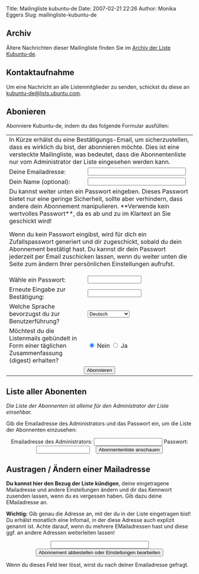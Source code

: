 Title: Mailingliste kubuntu-de
Date: 2007-02-21 22:26
Author: Monika Eggers
Slug: mailingliste-kubuntu-de


<style type="text/css">  <!--</p><p>  .maillist</p><p>  {</p><p>  border-collapse: separate;</p><p>  }</p><p>  .maillist div</p><p>  {</p><p>  color:black;</p><p>  background-color:#ffffff;</p><p>  text-align:left;</p><p>  margin:0 2em;</p><p>  </p><p>  }</p><p>  .maillist table</p><p>  {</p><p>  width:70%;</p><p>  color:black;</p><p>  margin:0em;</p><p>  padding:0.1em;</p><p>  border-collapse: separate;</p><p>  </p><p>  }</p><p>  .maillist table .desc</p><p>  {</p><p>  color:black;</p><p>  background-color:#ffffff;</p><p>  margin:0em;</p><p>  }</p><p>  .maillist table .val</p><p>  {</p><p>  color:black;</p><p>  margin:0em;</p><p>  }</p><p>  .maillist table .text</p><p>  {</p><p>  color:black;</p><p>  background-color:#e8f1f7;</p><p>  font-size:0.9em;</p><p>  margin:0em;</p><p>  padding:0.4em;</p><p>  padding-top:1em;</p><p>  }</p><p>  .maillist div .text</p><p>  {</p><p>  color:black;</p><p>  background-color:#e1ebff;</p><p>  font-size:0.9em;</p><p>  margin:0em;</p><p>  padding:0.4em;</p><p>  padding-top:1em;</p><p>  }</p><p>  .maillist h1</p><p>  {</p><p>  color:black;</p><p>  background-color:#e1ebff;</p><p>  text-align:center;</p><p>  font-size:0,9em;</p><p>  padding:1em;</p><p>  margin:0em;</p><p>  </p><p>  }</p><p>  .maillist h2</p><p>  {</p><p>  color:black;</p><p>  background-color:#eeeeee;</p><p>  text-align:left;</p><p>  font-size:1em;</p><p>  padding:0.1em;</p><p>  margin:0em;</p><p>  margin-top:1em;</p><p>  margin-bottom:0.5em;</p><p>  </p><p>  }</p><p>  //--><!--</p><p>  .maillist</p><p>  {</p><p>  border-collapse: separate;</p><p>  }</p><p>  .maillist div</p><p>  {</p><p>  color:black;</p><p>  background-color:#ffffff;</p><p>  text-align:left;</p><p>  margin:0 2em;</p><p>  </p><p>  }</p><p>  .maillist table</p><p>  {</p><p>  width:70%;</p><p>  color:black;</p><p>  margin:0em;</p><p>  padding:0.1em;</p><p>  border-collapse: separate;</p><p>  </p><p>  }</p><p>  .maillist table .desc</p><p>  {</p><p>  color:black;</p><p>  background-color:#ffffff;</p><p>  margin:0em;</p><p>  }</p><p>  .maillist table .val</p><p>  {</p><p>  color:black;</p><p>  margin:0em;</p><p>  }</p><p>  .maillist table .text</p><p>  {</p><p>  color:black;</p><p>  background-color:#e8f1f7;</p><p>  font-size:0.9em;</p><p>  margin:0em;</p><p>  padding:0.4em;</p><p>  padding-top:1em;</p><p>  }</p><p>  .maillist div .text</p><p>  {</p><p>  color:black;</p><p>  background-color:#e1ebff;</p><p>  font-size:0.9em;</p><p>  margin:0em;</p><p>  padding:0.4em;</p><p>  padding-top:1em;</p><p>  }</p><p>  .maillist h1</p><p>  {</p><p>  color:black;</p><p>  background-color:#e1ebff;</p><p>  text-align:center;</p><p>  font-size:0,9em;</p><p>  padding:1em;</p><p>  margin:0em;</p><p>  </p><p>  }</p><p>  .maillist h2</p><p>  {</p><p>  color:black;</p><p>  background-color:#eeeeee;</p><p>  text-align:left;</p><p>  font-size:1em;</p><p>  padding:0.1em;</p><p>  margin:0em;</p><p>  margin-top:1em;</p><p>  margin-bottom:0.5em;</p><p>  </p><p>  }</p><p>  //--></p><p></style>
<div class="maillist">


<!--<h1>Wilkommen bei der Kubuntu-de.org Mailingliste</h1>--><!--<h1>Wilkommen bei der Kubuntu-de.org Mailingliste</h1>-->

Archiv
------

Ältere Nachrichten dieser Mailingliste finden Sie im [Archiv der Liste
Kubuntu-de](https://lists.ubuntu.com/archives/kubuntu-de).


Kontaktaufnahme
---------------

Um eine Nachricht an alle Listenmitglieder zu senden, schickst du diese
an <kubuntu-de@lists.ubuntu.com>.

Abonieren
---------


<div>


<form method="post" action="https://lists.ubuntu.com/mailman/subscribe/kubuntu-de" target="_blank">

Abonniere Kubuntu-de, indem du das folgende Formular ausfüllen:

<table cellspacing="2" cellpadding="2">


<tbody>


<tr>


<td class="text" colspan="2">
In Kürze erhälst du eine Bestätigungs-Email, um sicherzustellen, dass es
wirklich du bist, der abonnieren möchte. Dies ist eine versteckte
Mailingliste, was bedeutet, dass die Abonnentenliste nur vom
Administrator der Liste eingesehen werden kann.
</td>


</tr>


<tr>


<td class="desc">
Deine Emailadresse:
</td>


<td class="val">
<input type="text" name="email" size="30" value></input>
</td>


</tr>


<tr>


<td class="desc">
Dein Name (optional):
</td>


<td class="val">
<input type="text" name="fullname" size="30" value></input>
</td>


</tr>


<tr>


<td class="text" colspan="2">
Du kannst weiter unten ein Passwort eingeben. Dieses Passwort bietet nur
eine geringe Sicherheit, sollte aber verhindern, dass andere dein
Abonnement manipulieren. **Verwende kein wertvolles Passwort**, da es ab
und zu im Klartext an Sie geschickt wird!

Wenn du kein Passwort eingibst, wird für dich ein Zufallspasswort
generiert und dir zugeschickt, sobald du dein Abonnement bestätigt hast.
Du kannst dir dein Passwort jederzeit per Email zuschicken lassen, wenn
du weiter unten die Seite zum ändern Ihrer persönlichen Einstellungen
aufrufst.

</td>


</tr>


<tr>


<td class="desc">
Wähle ein Passwort:
</td>


<td class="val">
<input type="password" name="pw" size="15"></input>
</td>


</tr>


<tr>


<td class="desc">
Erneute Eingabe zur Bestätigung:
</td>


<td class="val">
<input type="password" name="pw-conf" size="15"></input>
</td>


</tr>


<tr>


<td class="desc">
Welche Sprache bevorzugst du zur Benutzerführung?
</td>


<td class="val">

<select name="language">

<option value="de" selected> Deutsch </option>  

<option value="en"> Englisch (USA) </option>  

</select>


</td>


</tr>


<tr>


<td class="desc">
Möchtest du die Listenmails gebündelt in Form einer täglichen
Zusammenfassung (digest) erhalten?
</td>


<td class="val">
<input type="radio" name="digest" value="0" checked></input> Nein
<input type="radio" name="digest" value="1"></input> Ja
</td>


</tr>


<tr>


<td colspan="2">
<center>
<input type="submit" name="email-button" value="Abonnieren"></input>
</center>
</td>


</tr>


</tbody>


</table>


</form>



</div>


Liste aller Abonenten
---------------------


<div>


<div class="text">

*Die Liste der Abonnenten ist alleine für den Administrator der Liste
einsehbar.*  


Gib die Emailadresse des Administrators und das Passwort ein, um die
Liste der Abonnenten einzusehen:

</div>


<form method="post" action="https://lists.ubuntu.com/mailman/roster/kubuntu-de" target="_blank">


<input type="hidden" name="language" value="de"></input>
<center>
Emailadresse des Administrators:
<input type="text" name="roster-email" size="20" value></input>
Passwort: <input type="password" name="roster-pw" size="15"></input>   
<input type="submit" name="SubscriberRoster" value="Abonnentenliste anschauen"></input>
</center>
  


</form>



</div>


Austragen / Ändern einer Mailadresse
------------------------------------


<div>


<div class="text">

**Du kannst hier den Bezug der Liste kündigen**, deine eingetragene
Mailadresse und andere Einstellungen ändern und dir das Kennwort
zusenden lassen, wenn du es vergessen haben. Gib dazu deine EMailadresse
an.

**Wichtig:** Gib genau die Adresse an, mit der du in der Liste
eingetragen bist! Du erhälst monatlich eine Infomail, in der diese
Adresse auch explizit genannt ist. Achte darauf, wenn du mehrere
EMailadressen hast und diese ggf. an andere Adressen weiterleiten
lassen!

</div>



<form method="post" action="https://lists.ubuntu.com/mailman/options/kubuntu-de" target="_blank">


<center>
<input type="text" name="email" value size="30"></input>
<input type="submit" name="UserOptions" value="Abonnement abbestellen oder Einstellungen bearbeiten"></input>
<input type="hidden" name="language" value="de"></input>
</center>
  


</form>

Wenn du dieses Feld leer lösst, wirst du nach deiner Emailadresse
gefragt.

</div>




</div>
